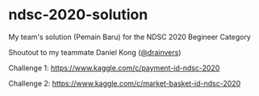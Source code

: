 # ndsc-2020-solution
My team's solution (Pemain Baru) for the NDSC 2020 Begineer Category

Shoutout to my teammate Daniel Kong ([@drainvers](https://github.com/drainvers))

Challenge 1:
https://www.kaggle.com/c/payment-id-ndsc-2020

Challenge 2:
https://www.kaggle.com/c/market-basket-id-ndsc-2020
